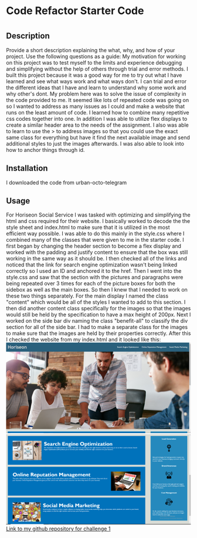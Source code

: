 # Code Refactor Starter Code
# <Horiseon Social Solution Services>

## Description

Provide a short description explaining the what, why, and how of your project. Use the following questions as a guide:
My motivation for working on this project was to test myself to the limits and experience debugging and simplifying without the help of others through trial and error methods.
I built this project because it was a good way for me to try out what I have learned and see what ways work and what ways don't. I can trial and error the different ideas that I have and learn to understand why some work and why other's dont.
My problem here was to solve the issue of complexity in the code provided to me. It seemed like lots of repeated code was going on so I wanted to address as many issues as I could and make a website that runs on the least amount of code.
I learned how to combine many repetitive css codes together into one. In addition I was able to utilize flex displays to create a similar header area to the needs of the assignment. I also was able to learn to use the > to address images so that you could use the exact same class for everything but have it find the next available image and send additional styles to just the images afterwards. I was also able to look into how to anchor things through id. 

## Installation

I downloaded the code from urban-octo-telegram 

## Usage

For Horiseon Social Service I was tasked with optimizing and simplifying the html and css required for their website. I basically worked to decode the the style sheet and index.html to make sure that it is utilized in the most efficient way possible. I was able to do this mainly in the style.css where I combined many of the classes that were given to me in the starter code. 
I first began by changing the header section to become a flex display and worked with the padding and justify content to ensure that the box was still working in the same way as it should be.
I then checked all of the links and noticed that the link for search engine optimization wasn't being linked correctly so I used an ID and anchored it to the href.
Then I went into the style.css and saw that the section with the pictures and paragraphs were being repeated over 3 times for each of the picture boxes for both the sidebox as well as the main boxes. So then I knew that I needed to work on these two things separately.
For the main display I named the class "content" which would be all of the styles I wanted to add to this section. I then did another content class specifically for the images so that the images would still be held by the specification to have a max height of 200px.
Next I worked on the side bar div naming the class "benefit-all" to classify the div section for all of the side bar. I had to make a separate class for the images to make sure that the images are held by their properties correctly.
After this I checked the website from my index.html and it looked like this:
![Picture of the finished product](./assets/images/first-part.PNG)
![Picture of the finished product](./assets/images/second-part.PNG)
[Link to my github repository for challenge 1](https://figwheymutton.github.io/Horiseon/)


